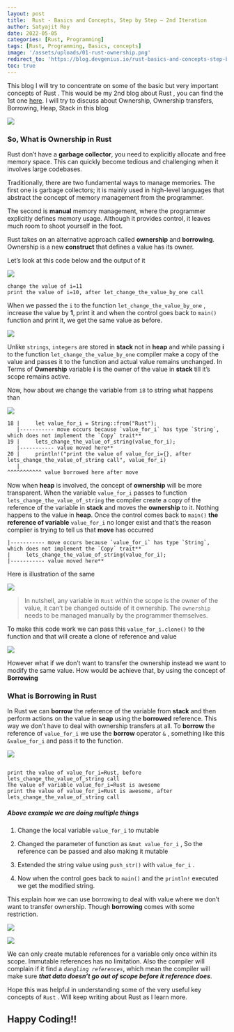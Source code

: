 ```yaml
---
layout: post
title:  Rust - Basics and Concepts, Step by Step — 2nd Iteration
author: Satyajit Roy
date: 2022-05-05
categories: [Rust, Programming]
tags: [Rust, Programming, Basics, concepts]
image: '/assets/uploads/01-rust-ownership.png'
redirect_to: 'https://blog.devgenius.io/rust-basics-and-concepts-step-by-step-2nd-iteration-5ba45c44f986'
toc: true
---
```


This blog I will try to concentrate on some of the basic but very important concepts of Rust . This would be my 2nd blog about Rust , you can find the 1st one [here](https://blog.devgenius.io/rust-basics-and-concepts-step-by-step-2nd-iteration-5ba45c44f986). I will try to discuss about Ownership, Ownership transfers, Borrowing, Heap, Stack in this blog

![](https://github.com/kodelint/blog-images/raw/main/rust/01-rust-ownership.png)

### So, What is Ownership in Rust

Rust don’t have a **garbage collector**, you need to explicitly allocate and free memory space. This can quickly become tedious and challenging when it involves large codebases.

Traditionally, there are two fundamental ways to manage memories. The first one is garbage collectors; it is mainly used in high-level languages that abstract the concept of memory management from the programmer.

The second is **manual** memory management, where the programmer explicitly defines memory usage. Although it provides control, it leaves much room to shoot yourself in the foot.

Rust takes on an alternative approach called **ownership** and **borrowing**. Ownership is a new **construct** that defines a value has its owner.

Let’s look at this code below and the output of it

![](https://github.com/kodelint/blog-images/raw/main/rust/01-rust-function.png)
```
change the value of i=11
print the value of i=10, after let_change_the_value_by_one call
```

When we passed the `i` to the function `let_change_the_value_by_one` , increase the value by **1**, print it and when the control goes back to `main()` function and print it, we get the same value as before.

![](https://github.com/kodelint/blog-images/raw/main/rust/01-rust-heap-stack.png)

Unlike `strings`, `integers` are stored in **stack** not in **heap** and while passing **i** to the function `let_change_the_value_by_one` compiler make a copy of the value and passes it to the function and actual value remains unchanged. In Terms of **Ownership** variable **i** is the owner of the value in **stack** till it’s scope remains active.

Now, how about we change the variable from `i8` to string what happens than

![](https://github.com/kodelint/blog-images/raw/main/rust/01-rust-function-heap.png)
```
18 |     let value_for_i = String::from("Rust");
   |----------- move occurs because `value_for_i` has type `String`, which does not implement the `Copy` trait**
19 |     lets_change_the_value_of_string(value_for_i);
   |----------- value moved here**
20 |     println!("print the value of value_for_i={}, after lets_change_the_value_of_string call", value_for_i)
   |                                                                                               ^^^^^^^^^^^ value borrowed here after move
```

Now when **heap** is involved, the concept of **ownership** will be more transparent. When the variable `value_for_i` passes to function `lets_change_the_value_of_string` the compiler create a copy of the reference of the variable in **stack** and moves the **ownership** to it. Nothing happens to the value in **heap**. Once the control comes back to `main()` **the reference of variable** `value_for_i` no longer exist and that’s the reason complier is trying to tell us that **move** has occurred
```
|----------- move occurs because `value_for_i` has type `String`, which does not implement the `Copy` trait**
|     lets_change_the_value_of_string(value_for_i);
|----------- value moved here**
```

Here is illustration of the same

![](https://github.com/kodelint/blog-images/raw/main/rust/02-rust-heap-stack.png)

>  In nutshell, any variable in `Rust` within the scope is the owner of the value, it can’t be changed outside of it ownership. The `ownership` needs to be managed manually by the programmer themselves.

To make this code work we can pass this `value_for_i.clone()` to the function and that will create a clone of reference and value

![](https://github.com/kodelint/blog-images/raw/main/rust/03-rust-heap-stack.png)

However what if we don’t want to transfer the ownership instead we want to modify the same value. How would be achieve that, by using the concept of **Borrowing**

### What is **Borrowing** in Rust

In Rust we can **borrow** the reference of the variable from **stack** and then perform actions on the value in **seap** using the **borrowed** reference. This way we don’t have to deal with ownership transfers at all. To **borrow** the reference of `value_for_i` we use the **borrow** operator `&` , something like this `&value_for_i` and pass it to the function.

![](https://github.com/kodelint/blog-images/raw/main/rust/01-rust-function-borrowing.png)
```

print the value of value_for_i=Rust, before lets_change_the_value_of_string call
The value of variable value_for_i=Rust is awesome
print the value of value_for_i=Rust is awesome, after lets_change_the_value_of_string call
```

##### Above example we are doing multiple things

 1. Change the local variable `value_for_i` to mutable

 2. Changed the parameter of function as `&mut value_for_i` , So the reference can be passed and also making it mutable

 3. Extended the string value using `push_str()` with `value_for_i` .

 4. Now when the control goes back to `main()` and the `println!` executed we get the modified string.

This explain how we can use borrowing to deal with value where we don’t want to transfer ownership. Though **borrowing** comes with some restriction.

![](https://github.com/kodelint/blog-images/raw/main/rust/01-ownership-and-borrow-limitations.png)

![](https://github.com/kodelint/blog-images/raw/main/rust/01-ownership-and-borrow-limitations-pic.png)

We can only create mutable references for a variable only once within its scope. Immutable references has no limitation. Also the compiler will complain if it find a _`dangling references`_, which mean the compiler will make sure _**that data doesn’t go out of scope before it reference does**_.

Hope this was helpful in understanding some of the very useful key concepts of `Rust` . Will keep writing about Rust as I learn more.

## Happy Coding!!